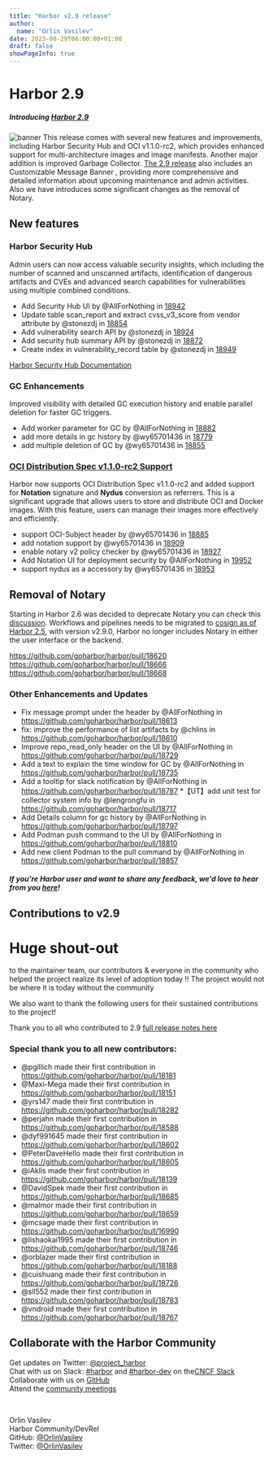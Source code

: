 ```yaml
---
title: "Harbor v2.9 release"
author:
  name: "Orlin Vasilev"
date: 2023-08-29T06:00:00+01:00
draft: false
showPageInfo: true
---
```


# Harbor 2.9

##### Introducing [Harbor 2.9][r29]
![banner](../img/harbor-2.9.png)
This release comes with several new features and improvements, including Harbor Security Hub and OCI v1.1.0-rc2, which provides enhanced support for multi-architecture images and image manifests. Another major addition is improved Garbage Collector. [The 2.9 release][r29] also includes an Customizable Message Banner , providing more comprehensive and detailed information about upcoming maintenance and admin activities. Also we have introduces some significant changes as the removal of Notary.

## New features

### Harbor Security Hub
Admin users can now access valuable security insights, which including the number of scanned and unscanned artifacts, identification of dangerous artifacts and CVEs and advanced search capabilities for vulnerabilities using multiple combined conditions.

* Add Security Hub UI by @AllForNothing in [18942](https://github.com/goharbor/harbor/pull/18942)
* Update table scan_report and extract cvss_v3_score from vendor attribute by @stonezdj in [18854](https://github.com/goharbor/harbor/pull/18854)
* Add vulnerability search API by @stonezdj in [18924](https://github.com/goharbor/harbor/pull/18924)
* Add security hub summary API by @stonezdj in [18872](https://github.com/goharbor/harbor/pull/18872)
* Create index in vulnerability_record table by @stonezdj in [18949](https://github.com/goharbor/harbor/pull/18949)

[Harbor Security Hub Documentation](https://goharbor.io/docs/2.9.0/administration/security-hub/)

### GC Enhancements
Improved visibility with detailed GC execution history and enable parallel deletion for faster GC triggers.

* Add worker parameter for GC by @AllForNothing in [18882](https://github.com/goharbor/harbor/pull/18882)
* add more details in gc history by @wy65701436 in [18779](https://github.com/goharbor/harbor/pull/18779)
* add multiple deletion of GC by @wy65701436 in [18855](https://github.com/goharbor/harbor/pull/18855)

### [OCI Distribution Spec v1.1.0-rc2 Support](https://github.com/opencontainers/distribution-spec/releases/tag/v1.1.0-rc2)

Harbor now supports OCI Distribution Spec v1.1.0-rc2 and added support for **Notation** signature and **Nydus** conversion as referrers. This is a significant upgrade that allows users to store and distribute OCI and Docker images. With this feature, users can manage their images more effectively and efficiently.

* support OCI-Subject header by @wy65701436 in [18885](https://github.com/goharbor/harbor/pull/18885)
* add notation support by @wy65701436 in [18909](https://github.com/goharbor/harbor/pull/18909)
* enable notary v2 policy checker by @wy65701436 in [18927](https://github.com/goharbor/harbor/pull/18927)
* Add Notation UI for deployment security by @AllForNothing in [19952](https://github.com/goharbor/harbor/pull/18952)
* support nydus as a accessory by @wy65701436 in [18953](https://github.com/goharbor/harbor/pull/18953)




## Removal of Notary
Starting in Harbor 2.6 was decided to deprecate Notary you can check this [discussion](https://github.com/goharbor/harbor/discussions/16612). Workflows and pipelines needs to be migrated to [cosign as of Harbor 2.5](https://goharbor.io/blog/cosign-2.5.0/), with version v2.9.0, Harbor no longer includes Notary in either the user interface or the backend.

https://github.com/goharbor/harbor/pull/18620  
https://github.com/goharbor/harbor/pull/18666  
https://github.com/goharbor/harbor/pull/18668  

### Other Enhancements and Updates
* Fix message prompt under the header by @AllForNothing in https://github.com/goharbor/harbor/pull/18613
* fix: improve the performance of list artifacts by @chlins in https://github.com/goharbor/harbor/pull/18610
* Improve repo_read_only header on the UI by @AllForNothing in https://github.com/goharbor/harbor/pull/18729
* Add a text to explain the time window for GC by @AllForNothing in https://github.com/goharbor/harbor/pull/18735
* Add a tooltip for slack notification by @AllForNothing in https://github.com/goharbor/harbor/pull/18787
*【UT】add unit test for collector system info by @lengrongfu in https://github.com/goharbor/harbor/pull/18717
* Add Details column for gc history by @AllForNothing in https://github.com/goharbor/harbor/pull/18797
* Add Podman push command to the UI by @AllForNothing in https://github.com/goharbor/harbor/pull/18810
* Add new client Podman to the pull command by @AllForNothing in https://github.com/goharbor/harbor/pull/18857


##### If you're Harbor user and want to share any feedback, we'd love to hear from you [here](https://github.com/goharbor/community/issues/115)!

## Contributions to v2.9
# **Huge shout-out**
to the maintainer team, our contributors & everyone in the
community who helped the project realize its level of adoption today !!
The project would not be where it is today without the community


We also want to thank the following users for their sustained
contributions to the project!

Thank you to all who contributed to 2.9 [full release notes here][r29]


### Special thank you to all new contributors:
* @pgillich made their first contribution in https://github.com/goharbor/harbor/pull/18181
* @Maxi-Mega made their first contribution in https://github.com/goharbor/harbor/pull/18151
* @yrs147 made their first contribution in https://github.com/goharbor/harbor/pull/18282
* @perjahn made their first contribution in https://github.com/goharbor/harbor/pull/18588
* @dyf991645 made their first contribution in https://github.com/goharbor/harbor/pull/18602
* @PeterDaveHello made their first contribution in https://github.com/goharbor/harbor/pull/18605
* @iAklis made their first contribution in https://github.com/goharbor/harbor/pull/18139
* @DavidSpek made their first contribution in https://github.com/goharbor/harbor/pull/18685
* @malmor made their first contribution in https://github.com/goharbor/harbor/pull/18659
* @mcsage made their first contribution in https://github.com/goharbor/harbor/pull/16990
* @lishaokai1995 made their first contribution in https://github.com/goharbor/harbor/pull/18746
* @orblazer made their first contribution in https://github.com/goharbor/harbor/pull/18188
* @cuishuang made their first contribution in https://github.com/goharbor/harbor/pull/18726
* @sll552 made their first contribution in https://github.com/goharbor/harbor/pull/18783
* @vndroid made their first contribution in https://github.com/goharbor/harbor/pull/18767

## Collaborate with the Harbor Community

Get updates on Twitter: [@project\_harbor](https://twitter.com/project_harbor)  
Chat with us on Slack: [#harbor](https://cloud-native.slack.com/messages/harbor)
and [#harbor-dev](https://cloud-native.slack.com/messages/harbor-dev)
on the[CNCF Slack](https://slack.cncf.io)  
Collaborate with us on [GitHub](https://github.com/goharbor/harbor)  
Attend the [community meetings](https://github.com/goharbor/community/wiki/Harbor-Community-Meetings)  

&nbsp;
&nbsp;

Orlin Vasilev  
Harbor Community/DevRel  
GitHub: [@OrlinVasilev](https://github.com/OrlinVasilev)  
Twitter: [@OrlinVasilev](https://twitter.com/OrlinVasilev)


[r29]: https://github.com/goharbor/harbor/releases/tag/v2.9.0
